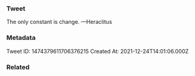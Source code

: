 ### Tweet
The only constant is change. —Heraclitus

### Metadata
Tweet ID: 1474379611706376215
Created At: 2021-12-24T14:01:06.000Z

### Related


